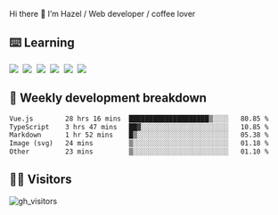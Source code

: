 
Hi there 👋 I’m Hazel / Web developer / coffee lover

## ⌨️ Learning

<samp>
 <a href="https://github.com/vuejs/core"><img src="https://api.iconify.design/logos:vue.svg" /></a>
  <a href="https://github.com/vuejs/core"><img src="https://api.iconify.design/logos:react.svg" /></a>
  <a href="https://github.com/solidjs/solid"><img src="https://api.iconify.design/logos:solidjs.svg" /></a>
  <a href="https://github.com/vitejs/vite"><img src="https://api.iconify.design/logos:vitejs.svg" /></a>
  <a href="https://github.com/microsoft/TypeScript"><img src="https://api.iconify.design/logos:typescript-icon.svg" /></a> 
  <a href="https://github.com/unocss/unocss"><img src="https://api.iconify.design/logos:unocss.svg" /></a>
  

</samp>


## 🦀 Weekly development breakdown

<!--START_SECTION:waka-->

```txt
Vue.js        28 hrs 16 mins  ████████████████████▒░░░░   80.85 %
TypeScript    3 hrs 47 mins   ██▓░░░░░░░░░░░░░░░░░░░░░░   10.85 %
Markdown      1 hr 52 mins    █▒░░░░░░░░░░░░░░░░░░░░░░░   05.38 %
Image (svg)   24 mins         ▒░░░░░░░░░░░░░░░░░░░░░░░░   01.18 %
Other         23 mins         ▒░░░░░░░░░░░░░░░░░░░░░░░░   01.10 %
```

<!--END_SECTION:waka-->
## 👬🏻 Visitors

![gh_visitors](https://profile-counter.glitch.me/Hazel-Lin/count.svg)

